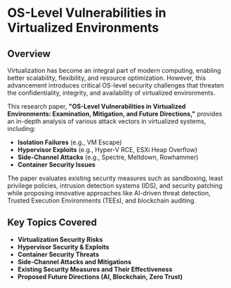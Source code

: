 # OS-Level Vulnerabilities in Virtualized Environments

## Overview

Virtualization has become an integral part of modern computing, enabling better scalability, flexibility, and resource optimization. However, this advancement introduces critical OS-level security challenges that threaten the confidentiality, integrity, and availability of virtualized environments.

This research paper, **"OS-Level Vulnerabilities in Virtualized Environments: Examination, Mitigation, and Future Directions,"** provides an in-depth analysis of various attack vectors in virtualized systems, including:

- **Isolation Failures** (e.g., VM Escape)
- **Hypervisor Exploits** (e.g., Hyper-V RCE, ESXi Heap Overflow)
- **Side-Channel Attacks** (e.g., Spectre, Meltdown, Rowhammer)
- **Container Security Issues**

The paper evaluates existing security measures such as sandboxing, least privilege policies, intrusion detection systems (IDS), and security patching while proposing innovative approaches like AI-driven threat detection, Trusted Execution Environments (TEEs), and blockchain auditing.

## Key Topics Covered

- **Virtualization Security Risks**
- **Hypervisor Security & Exploits**
- **Container Security Threats**
- **Side-Channel Attacks and Mitigations**
- **Existing Security Measures and Their Effectiveness**
- **Proposed Future Directions (AI, Blockchain, Zero Trust)**

